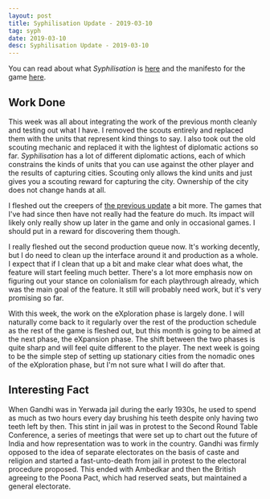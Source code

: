 ```yaml
---
layout: post
title: Syphilisation Update - 2019-03-10
tag: syph
date: 2019-03-10
desc: Syphilisation Update - 2019-03-10
---
```



You can read about what *Syphilisation* is [here](/blog/syph/announce) and the manifesto for the game [here](/blog/syph/manifesto).
## Work Done

This week was all about integrating the work of the previous month cleanly and testing out what I have. I removed the scouts entirely and replaced them with the units that represent kind things to say. I also took out the old scouting mechanic and replaced it with the lightest of diplomatic actions so far. *Syphilisation* has a lot of different diplomatic actions, each of which constrains the kinds of units that you can use against the other player and the results of capturing cities. Scouting only allows the kind units and just gives you a scouting reward for capturing the city. Ownership of the city does not change hands at all.


I fleshed out the creepers of [the previous update](/blog/syph/update2019-02-24) a bit more. The games that I've had since then have not really had the feature do much. Its impact will likely only really show up later in the game and only in occasional games. I should put in a reward for discovering them though.


I really fleshed out the second production queue now. It's working decently, but I do need to clean up the interface around it and production as a whole. I expect that if I clean that up a bit and make clear what does what, the feature will start feeling much better. There's a lot more emphasis now on figuring out your stance on colonialism for each playthrough already, which was the main goal of the feature. It still will probably need work, but it's very promising so far.


With this week, the work on the eXploration phase is largely done. I will naturally come back to it regularly over the rest of the production schedule as the rest of the game is fleshed out, but this month is going to be aimed at the next phase, the eXpansion phase. The shift between the two phases is quite sharp and will feel quite different to the player. The next week is going to be the simple step of setting up stationary cities from the nomadic ones of the eXploration phase, but I'm not sure what I will do after that.

## Interesting Fact

When Gandhi was in Yerwada jail during the early 1930s, he used to spend as much as two hours every day brushing his teeth despite only having two teeth left by then. This stint in jail was in protest to the Second Round Table Conference, a series of meetings that were set up to chart out the future of India and how representation was to work in the country. Gandhi was firmly opposed to the idea of separate electorates on the basis of caste and religion and started a fast-unto-death from jail in protest to the electoral procedure proposed. This ended with Ambedkar and then the British agreeing to the Poona Pact, which had reserved seats, but maintained a general electorate.

